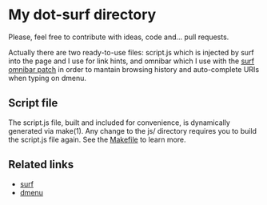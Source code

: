 My dot-surf directory
=====================
Please, feel free to contribute with ideas, code and... pull requests.

Actually there are two ready-to-use files: script.js which is injected by surf
into the page and I use for link hints, and omnibar which I use with the
[surf omnibar patch](http://surf.suckless.org/patches/omnibar)
in order to mantain browsing history and auto-complete URIs when typing on
dmenu.

Script file
-----------
The script.js file, built and included for convenience, is dynamically
generated via make(1). Any change to the js/ directory requires you to build
the script.js file again. See the [Makefile](Makefile) to learn more.

Related links
-------------
* [surf](http://surf.suckless.org/)
* [dmenu](http://tools.suckless.org/dmenu/)
